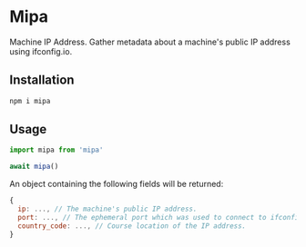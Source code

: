 # Mipa

Machine IP Address. Gather metadata about a machine's public IP address using ifconfig.io.


## Installation

```sh
npm i mipa
```


## Usage

```js
import mipa from 'mipa'

await mipa()
```

An object containing the following fields will be returned:

```js
{
  ip: ..., // The machine's public IP address.
  port: ..., // The ephemeral port which was used to connect to ifconfig.io.
  country_code: ..., // Course location of the IP address.
}
```
